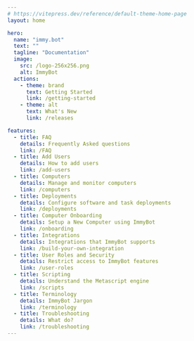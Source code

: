 ```yaml
---
# https://vitepress.dev/reference/default-theme-home-page
layout: home

hero:
  name: "immy.bot"
  text: ""
  tagline: "Documentation"
  image:
    src: /logo-256x256.png
    alt: ImmyBot
  actions:
    - theme: brand
      text: Getting Started
      link: /getting-started
    - theme: alt
      text: What's New
      link: /releases

features:
  - title: FAQ
    details: Frequently Asked questions
    link: /FAQ
  - title: Add Users
    details: How to add users
    link: /add-users
  - title: Computers
    details: Manage and monitor computers
    link: /computers
  - title: Deployments
    details: Configure software and task deployments
    link: /deployments
  - title: Computer Onboarding
    details: Setup a New Computer using ImmyBot
    link: /onboarding
  - title: Integrations
    details: Integrations that ImmyBot supports
    link: /build-your-own-integration
  - title: User Roles and Security
    details: Restrict access to ImmyBot features
    link: /user-roles
  - title: Scripting
    details: Understand the Metascript engine
    link: /scripts
  - title: Terminology
    details: ImmyBot Jargon
    link: /terminology
  - title: Troubleshooting
    details: What do?
    link: /troubleshooting
---
```

